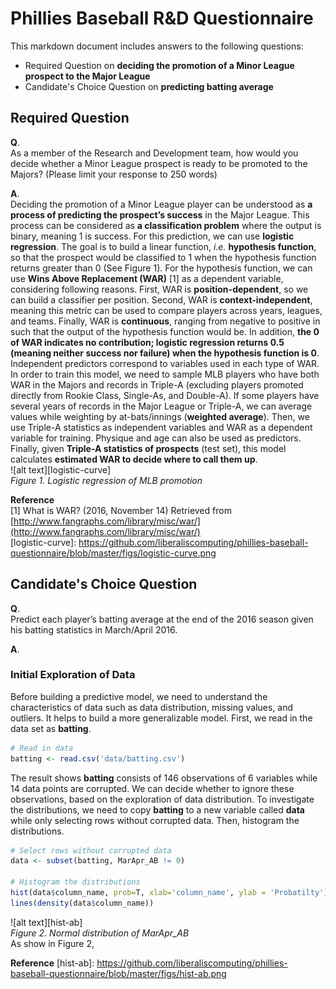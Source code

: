 # Phillies Baseball R&D Questionnaire
This markdown document includes answers to the following questions:
+ Required Question on **deciding the promotion of a Minor League prospect to the Major League**
+ Candidate's Choice Question on **predicting batting average**

## Required Question
**Q**.  
As a member of the Research and Development team, how would you decide whether a Minor League prospect is ready to be promoted to the Majors? (Please limit your response to 250 words)

**A**.  
Deciding the promotion of a Minor League player can be understood as **a process of predicting the prospect’s success** in the Major League. This process can be considered as **a classification problem** where the output is binary, meaning 1 is success. For this prediction, we can use **logistic regression**. The goal is to build a linear function, *i.e.* **hypothesis function**, so that the prospect would be classified to 1 when the hypothesis function returns greater than 0 (See Figure 1). For the hypothesis function, we can use **Wins Above Replacement (WAR)** [1] as a dependent variable, considering following reasons. First, WAR is **position-dependent**, so we can build a classifier per position. Second, WAR is **context-independent**, meaning this metric can be used to compare players across years, leagues, and teams. Finally, WAR is **continuous**, ranging from negative to positive in such that the output of the hypothesis function would be. In addition, **the 0 of WAR indicates no contribution; logistic regression returns 0.5 (meaning neither success nor failure) when the hypothesis function is 0**. Independent predictors correspond to variables used in each type of WAR. In order to train this model, we need to sample MLB players who have both WAR in the Majors and records in Triple-A (excluding players promoted directly from Rookie Class, Single-As, and Double-A). If some players have several years of records in the Major League or Triple-A, we can average values while weighting by at-bats/innings (**weighted average**). Then, we use Triple-A statistics as independent variables and WAR as a dependent variable for training. Physique and age can also be used as predictors. Finally, given **Triple-A statistics of prospects** (test set), this model calculates **estimated WAR to decide where to call them up**.  
![alt text][logistic-curve]  
*Figure 1. Logistic regression of MLB promotion*  

**Reference**  
[1] What is WAR? (2016, November 14) Retrieved from [http://www.fangraphs.com/library/misc/war/](http://www.fangraphs.com/library/misc/war/)  
[logistic-curve]: https://github.com/liberaliscomputing/phillies-baseball-questionnaire/blob/master/figs/logistic-curve.png
## Candidate's Choice Question
**Q**.  
Predict each player’s batting average at the end of the 2016 season given his batting statistics in March/April 2016.

**A**.  
### Initial Exploration of Data
Before building a predictive model, we need to understand the characteristics of data such as data distribution, missing values, and outliers. It helps to build a more generalizable model. First, we read in the data set as **batting**.  
```r
# Read in data
batting <- read.csv('data/batting.csv')
```  
The result shows **batting** consists of 146 observations of 6 variables while 14 data points are corrupted. We can decide whether to ignore these observations, based on the exploration of data distribution. To investigate the distributions, we need to copy **batting** to a new variable called **data** while only selecting rows without corrupted data. Then, histogram the distributions.  
```r
# Select rows without corrupted data
data <- subset(batting, MarApr_AB != 0)

# Histogram the distributions
hist(data$column_name, prob=T, xlab='column_name', ylab = 'Probatilty')
lines(density(data$column_name))
```  
![alt text][hist-ab]  
*Figure 2. Normal distribution of MarApr_AB*  
As show in Figure 2, 


**Reference**
[hist-ab]: https://github.com/liberaliscomputing/phillies-baseball-questionnaire/blob/master/figs/hist-ab.png

